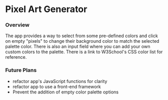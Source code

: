 # Pixel Art Generator

### Overview

The app provides a way to select from some pre-defined colors and click on empty "pixels" to change their background color to match the selected palette color. There is also an input field where you can add your own custom colors to the palette. There is a link to W3School's CSS color list for reference.


### Future Plans

- refactor app's JavaScript functions for clarity
- refactor app to use a front-end framework
- Prevent the addition of empty color palette options
